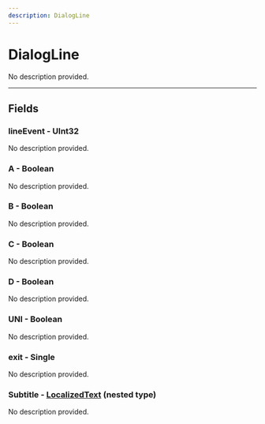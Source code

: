 ```yaml
---
description: DialogLine
---
```


# DialogLine

No description provided.

***

## Fields

### lineEvent - UInt32

No description provided.

### A - Boolean

No description provided.

### B - Boolean

No description provided.

### C - Boolean

No description provided.

### D - Boolean

No description provided.

### UNI - Boolean

No description provided.

### exit - Single

No description provided.

### Subtitle - [LocalizedText](./localizedtext.md) (nested type)

No description provided.
